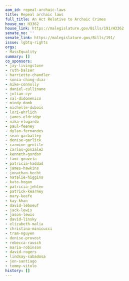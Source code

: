 ```yaml
---
aom_id: repeal-archaic-laws
title: Repeal archaic laws
full_title: An Act Relative to Archaic Crimes
house_no: H3362
house_link: https://malegislature.gov/Bills/191/H3362
senate_no: ''
senate_link: https://malegislature.gov/Bills/191/
issue: lgbtq-rights
orgs:
- MassEquality
summary: []
co_sponsors:
- jay-livingstone
- ruth-balser
- harriette-chandler
- sonia-chang-diaz
- mike-connolly
- daniel-cullinane
- julian-cyr
- sal-didomenico
- mindy-domb
- michelle-dubois
- lori-ehrlich
- james-eldridge
- nika-elugardo
- paul-feeney
- dylan-fernandes
- sean-garballey
- denise-garlick
- carmine-gentile
- carlos-gonzalez
- kenneth-gordon
- tami-gouveia
- patricia-haddad
- james-hawkins
- jonathan-hecht
- natalie-higgins
- kate-hogan
- patricia-jehlen
- patrick-kearney
- mary-keefe
- kay-khan
- david-leboeuf
- jack-lewis
- jason-lewis
- david-linsky
- elizabeth-malia
- christina-minicucci
- tram-nguyen
- denise-provost
- rebecca-rausch
- maria-robinson
- david-rogers
- lindsay-sabadosa
- jon-santiago
- tommy-vitolo
history: []
---
```

